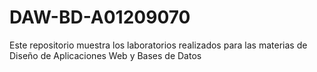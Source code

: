 # DAW-BD-A01209070
Este repositorio muestra los laboratorios realizados para las materias de Diseño de Aplicaciones Web y Bases de Datos
